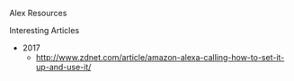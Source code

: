 
Alex Resources





Interesting Articles
* 2017
  * http://www.zdnet.com/article/amazon-alexa-calling-how-to-set-it-up-and-use-it/

  
